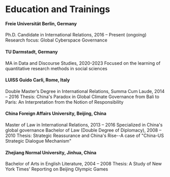 # Education and Trainings

#### Freie Universität Berlin, Germany

Ph.D. Candidate in International Relations, 2016 – Present (ongoing) Research focus: Global Cyberspace Governance

#### TU Darmstadt, Germany

MA in Data and Discourse Studies, 2020-2023 Focused on the learning of quantitative research methods in social sciences

#### LUISS Guido Carli, Rome, Italy

Double Master’s Degree in International Relations, Summa Cum Laude, 2014 – 2016 Thesis: China's Paradox in Global Climate Governance from Bali to Paris: An Interpretation from the Notion of Responsibility

#### China Foreign Affairs University, Beijing, China

Master of Law in International Relations, 2013 – 2016 Specialized in China's global governance Bachelor of Law (Double Degree of Diplomacy), 2008 – 2010 Thesis: Strategic Reassurance and China's Rise--A case of "China-US Strategic Dialogue Mechanism"

#### Zhejiang Normal University, Jinhua, China

Bachelor of Arts in English Literature, 2004 – 2008 Thesis: A Study of New York Times' Reporting on Beijing Olympic Games